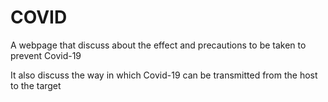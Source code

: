 # COVID
A webpage that discuss about the effect and precautions to be taken to prevent  Covid-19


It also discuss the way in which Covid-19 can be transmitted from the host to the target
